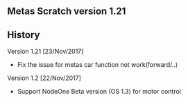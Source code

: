 ## Metas Scratch version 1.21

## History

Version 1.21 [23/Nov/2017]
* Fix the issue for metas car function not work(forward/..)

Version 1.2 [22/Nov/2017]
* Support NodeOne Beta version (OS 1.3) for motor control

